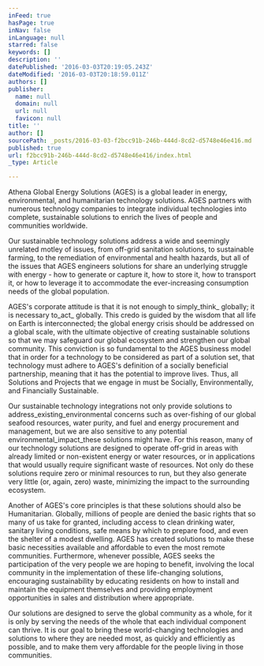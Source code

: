 ```yaml
---
inFeed: true
hasPage: true
inNav: false
inLanguage: null
starred: false
keywords: []
description: ''
datePublished: '2016-03-03T20:19:05.243Z'
dateModified: '2016-03-03T20:18:59.011Z'
authors: []
publisher:
  name: null
  domain: null
  url: null
  favicon: null
title: ''
author: []
sourcePath: _posts/2016-03-03-f2bcc91b-246b-444d-8cd2-d5748e46e416.md
published: true
url: f2bcc91b-246b-444d-8cd2-d5748e46e416/index.html
_type: Article

---
```

Athena Global Energy Solutions (AGES) is a global leader in energy, environmental, and humanitarian technology solutions.  AGES partners with numerous technology companies to integrate individual technologies into complete, sustainable solutions to enrich the lives of people and communities worldwide. 

Our sustainable technology solutions address a wide and seemingly unrelated motley of issues, from off-grid sanitation solutions, to sustainable farming, to the remediation of  environmental and health hazards, but all of the issues that AGES engineers solutions for share an underlying struggle with energy - how to generate or capture it, how to store it, how to transport it, or how to leverage it to accommodate the ever-increasing consumption needs of the global population.

AGES's corporate attitude is that it is not enough to simply_think_ globally; it is necessary to_act_ globally. This credo is guided by the wisdom that all life on Earth is interconnected; the global energy crisis should be addressed on a global scale, with the ultimate objective of creating sustainable solutions so that we may safeguard our global ecosystem and strengthen our global community. This conviction is so fundamental to the AGES business model that in order for a technology to be considered as part of a solution set,  that technology must adhere to AGES's definition of a socially beneficial partnership, meaning that it has the potential to improve lives. Thus, all Solutions and Projects that we engage in must be Socially, Environmentally, and Financially Sustainable.  

Our sustainable technology integrations not only provide solutions to address_existing_environmental concerns such as over-fishing of our global seafood resources, water purity, and fuel and energy procurement and management, but we are also sensitive to any potential environmental_impact_these solutions might have. For this reason, many of our technology solutions are designed to operate off-grid in areas with already limited or non-existent energy or water resources, or in applications that would usually require significant waste of resources. Not only do these solutions require zero or minimal resources to run, but they also generate very little (or, again, zero) waste, minimizing the impact to the surrounding ecosystem.

Another of AGES's core principles is that these solutions should also be Humanitarian. Globally, millions of people are denied the basic rights that so many of us take for granted, including access to clean drinking water, sanitary living conditions, safe means by which to prepare food, and even the shelter of a modest dwelling.  AGES has created solutions to make these basic necessities available and affordable to even the most remote communities. Furthermore, whenever possible, AGES seeks the participation of the very people we are hoping to benefit, involving the local community in the implementation of these life-changing solutions, encouraging sustainability by educating residents on how to install and maintain the equipment themselves and providing employment opportunities in sales and distribution where appropriate.

Our solutions are designed to serve the global community as a whole, for it is only by serving the needs of the whole that each individual component can thrive. It is our goal to bring these world-changing technologies and solutions to where they are needed most, as quickly and efficiently as possible, and to make them very affordable for the people living in those communities.